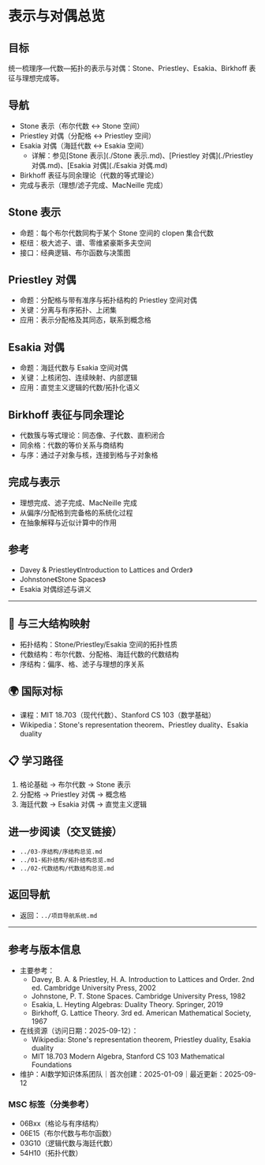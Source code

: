 # 表示与对偶总览

## 目标

统一梳理序—代数—拓扑的表示与对偶：Stone、Priestley、Esakia、Birkhoff 表征与理想完成等。

## 导航

- Stone 表示（布尔代数 ↔ Stone 空间）
- Priestley 对偶（分配格 ↔ Priestley 空间）
- Esakia 对偶（海廷代数 ↔ Esakia 空间）
  - 详解：参见[Stone 表示](./Stone 表示.md)、[Priestley 对偶](./Priestley 对偶.md)、[Esakia 对偶](./Esakia 对偶.md)
- Birkhoff 表征与同余理论（代数的等式理论）
- 完成与表示（理想/滤子完成、MacNeille 完成）

## Stone 表示

- 命题：每个布尔代数同构于某个 Stone 空间的 clopen 集合代数
- 枢纽：极大滤子、谱、零维紧豪斯多夫空间
- 接口：经典逻辑、布尔函数与决策图

## Priestley 对偶

- 命题：分配格与带有准序与拓扑结构的 Priestley 空间对偶
- 关键：分离与有序拓扑、上闭集
- 应用：表示分配格及其同态，联系到概念格

## Esakia 对偶

- 命题：海廷代数与 Esakia 空间对偶
- 关键：上核闭包、连续映射、内部逻辑
- 应用：直觉主义逻辑的代数/拓扑化语义

## Birkhoff 表征与同余理论

- 代数簇与等式理论：同态像、子代数、直积闭合
- 同余格：代数的等价关系与商结构
- 与序：通过子对象与核，连接到格与子对象格

## 完成与表示

- 理想完成、滤子完成、MacNeille 完成
- 从偏序/分配格到完备格的系统化过程
- 在抽象解释与近似计算中的作用

## 参考

- Davey & Priestley《Introduction to Lattices and Order》
- Johnstone《Stone Spaces》
- Esakia 对偶综述与讲义

---

## 🔄 与三大结构映射

- 拓扑结构：Stone/Priestley/Esakia 空间的拓扑性质
- 代数结构：布尔代数、分配格、海廷代数的代数结构
- 序结构：偏序、格、滤子与理想的序关系

## 🌍 国际对标

- 课程：MIT 18.703（现代代数）、Stanford CS 103（数学基础）
- Wikipedia：Stone's representation theorem、Priestley duality、Esakia duality

## 📋 学习路径

1) 格论基础 → 布尔代数 → Stone 表示
2) 分配格 → Priestley 对偶 → 概念格
3) 海廷代数 → Esakia 对偶 → 直觉主义逻辑

## 进一步阅读（交叉链接）

- `../03-序结构/序结构总览.md`
- `../01-拓扑结构/拓扑结构总览.md`
- `../02-代数结构/代数结构总览.md`

## 返回导航

- 返回：`../项目导航系统.md`

---

## 参考与版本信息

- 主要参考：
  - Davey, B. A. & Priestley, H. A. Introduction to Lattices and Order. 2nd ed. Cambridge University Press, 2002
  - Johnstone, P. T. Stone Spaces. Cambridge University Press, 1982
  - Esakia, L. Heyting Algebras: Duality Theory. Springer, 2019
  - Birkhoff, G. Lattice Theory. 3rd ed. American Mathematical Society, 1967
- 在线资源（访问日期：2025-09-12）：
  - Wikipedia: Stone's representation theorem, Priestley duality, Esakia duality
  - MIT 18.703 Modern Algebra, Stanford CS 103 Mathematical Foundations
- 维护：AI数学知识体系团队｜首次创建：2025-01-09｜最近更新：2025-09-12

### MSC 标签（分类参考）

- 06Bxx（格论与有序结构）
- 06E15（布尔代数与布尔函数）
- 03G10（逻辑代数与海廷代数）
- 54H10（拓扑代数）

